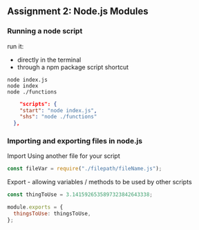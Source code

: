 ## Assignment 2: Node.js Modules

### Running a node script

run it:

- directly in the terminal
- through a npm package script shortcut

```console
node index.js
node index
node ./functions
```

```json
    "scripts": {
    "start": "node index.js",
    "shs": "node ./functions"
  },
```

### Importing and exporting files in node.js

Import Using another file for your script

```js
const fileVar = require("./filepath/fileName.js");
```

Export - allowing variables / methods to be used by other scripts

```js
const thingToUse = 3.1415926535897323842643338;

module.exports = {
  thingsToUse: thingsToUse,
};
```
